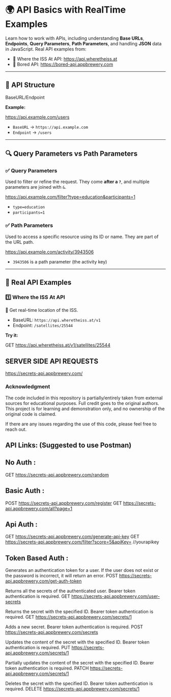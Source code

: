 # 🌍 API Basics with RealTime Examples

Learn how to work with APIs, including understanding **Base URLs**, **Endpoints**, **Query Parameters**, **Path Parameters**, and handling **JSON** data in JavaScript. Real API examples from:
- 🚀 Where the ISS At API: https://api.wheretheiss.at
- 🎲 Bored API: https://bored-api.appbrewery.com

---

## 📌 API Structure

BaseURL/Endpoint


**Example:**

https://api.example.com/users


- `BaseURL` → `https://api.example.com`
- `Endpoint` → `/users`

---

## 🔍 Query Parameters vs Path Parameters

### ✅ Query Parameters

Used to filter or refine the request. They come **after a `?`**, and multiple parameters are joined with `&`.

https://api.example.com/filter?type=education&participants=1


- `type=education`
- `participants=1`

### ✅ Path Parameters

Used to access a specific resource using its ID or name. They are part of the URL path.

https://api.example.com/activity/3943506



- `3943506` is a path parameter (the activity key)

---

## 🚀 Real API Examples

### 1️⃣ Where the ISS At API

📡 Get real-time location of the ISS.

- BaseURL: `https://api.wheretheiss.at/v1`
- Endpoint: `/satellites/25544`

**Try it:**

GET https://api.wheretheiss.at/v1/satellites/25544








## SERVER SIDE API REQUESTS

https://secrets-api.appbrewery.com/

### Acknowledgment

The code included in this repository is partially/entirely taken from external sources for educational purposes. Full credit goes to the original authors. This project is for learning and demonstration only, and no ownership of the original code is claimed.

If there are any issues regarding the use of this code, please feel free to reach out.


## API Links: (Suggested to use Postman)

## No Auth :
GET https://secrets-api.appbrewery.com/random

## Basic Auth :
POST https://secrets-api.appbrewery.com/register
GET https://secrets-api.appbrewery.com/all?page=1

## Api Auth :
GET https://secrets-api.appbrewery.com/generate-api-key
GET https://secrets-api.appbrewery.com/filter?score=5&apiKey= //yourapikey

## Token Based Auth :
Generates an authentication token for a user. If the user does not exist or the password is incorrect, it will return an error.
POST https://secrets-api.appbrewery.com/get-auth-token

Returns all the secrets of the authenticated user. Bearer token authentication is required.
GET https://secrets-api.appbrewery.com/user-secrets

Returns the secret with the specified ID. Bearer token authentication is required.
GET https://secrets-api.appbrewery.com/secrets/1

Adds a new secret. Bearer token authentication is required.
POST https://secrets-api.appbrewery.com/secrets

Updates the content of the secret with the specified ID. Bearer token authentication is required.
PUT https://secrets-api.appbrewery.com/secrets/1

Partially updates the content of the secret with the specified ID. Bearer token authentication is required.
PATCH https://secrets-api.appbrewery.com/secrets/1

Deletes the secret with the specified ID. Bearer token authentication is required.
DELETE https://secrets-api.appbrewery.com/secrets/1



